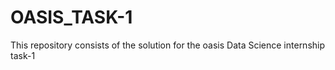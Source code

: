 # OASIS_TASK-1
This repository consists of the solution for the oasis Data Science internship task-1
